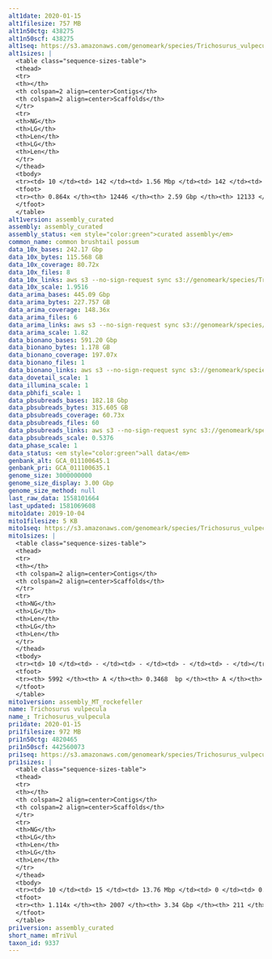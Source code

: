 ```yaml
---
alt1date: 2020-01-15
alt1filesize: 757 MB
alt1n50ctg: 438275
alt1n50scf: 438275
alt1seq: https://s3.amazonaws.com/genomeark/species/Trichosurus_vulpecula/mTriVul1/assembly_curated/mTriVul1.alt.cur.20200115.fasta.gz
alt1sizes: |
  <table class="sequence-sizes-table">
  <thead>
  <tr>
  <th></th>
  <th colspan=2 align=center>Contigs</th>
  <th colspan=2 align=center>Scaffolds</th>
  </tr>
  <tr>
  <th>NG</th>
  <th>LG</th>
  <th>Len</th>
  <th>LG</th>
  <th>Len</th>
  </tr>
  </thead>
  <tbody>
  <tr><td> 10 </td><td> 142 </td><td> 1.56 Mbp </td><td> 142 </td><td> 1.56 Mbp </td></tr>  <tr><td> 20 </td><td> 381 </td><td> 1.06 Mbp </td><td> 381 </td><td> 1.06 Mbp </td></tr>  <tr><td> 30 </td><td> 709 </td><td> 0.80 Mbp </td><td> 709 </td><td> 0.80 Mbp </td></tr>  <tr><td> 40 </td><td> 1143 </td><td> 0.60 Mbp </td><td> 1143 </td><td> 0.60 Mbp </td></tr>  <tr style="background-color:#cccccc;"><td> 50 </td><td> 1722 </td><td> 0.44 Mbp </td><td> 1722 </td><td> 0.44 Mbp </td></tr>  <tr><td> 60 </td><td> 2552 </td><td> 0.30 Mbp </td><td> 2552 </td><td> 0.30 Mbp </td></tr>  <tr><td> 70 </td><td> 3898 </td><td> 0.16 Mbp </td><td> 3897 </td><td> 0.16 Mbp </td></tr>  <tr><td> 80 </td><td> 6931 </td><td> 62.47 Kbp </td><td> 6895 </td><td> 63.50 Kbp </td></tr>  <tr><td> 90 </td><td> - </td><td> - </td><td> - </td><td> - </td></tr>  <tr><td> 100 </td><td> - </td><td> - </td><td> - </td><td> - </td></tr>  </tbody>
  <tfoot>
  <tr><th> 0.864x </th><th> 12446 </th><th> 2.59 Gbp </th><th> 12133 </th><th> 2.59 Gbp </th></tr>
  </tfoot>
  </table>
alt1version: assembly_curated
assembly: assembly_curated
assembly_status: <em style="color:green">curated assembly</em>
common_name: common brushtail possum
data_10x_bases: 242.17 Gbp
data_10x_bytes: 115.568 GB
data_10x_coverage: 80.72x
data_10x_files: 8
data_10x_links: aws s3 --no-sign-request sync s3://genomeark/species/Trichosurus_vulpecula/mTriVul1/genomic_data/10x/ .<br>
data_10x_scale: 1.9516
data_arima_bases: 445.09 Gbp
data_arima_bytes: 227.757 GB
data_arima_coverage: 148.36x
data_arima_files: 6
data_arima_links: aws s3 --no-sign-request sync s3://genomeark/species/Trichosurus_vulpecula/mTriVul1/genomic_data/arima/ .<br>
data_arima_scale: 1.82
data_bionano_bases: 591.20 Gbp
data_bionano_bytes: 1.178 GB
data_bionano_coverage: 197.07x
data_bionano_files: 1
data_bionano_links: aws s3 --no-sign-request sync s3://genomeark/species/Trichosurus_vulpecula/mTriVul1/genomic_data/bionano/ .<br>
data_dovetail_scale: 1
data_illumina_scale: 1
data_pbhifi_scale: 1
data_pbsubreads_bases: 182.18 Gbp
data_pbsubreads_bytes: 315.605 GB
data_pbsubreads_coverage: 60.73x
data_pbsubreads_files: 60
data_pbsubreads_links: aws s3 --no-sign-request sync s3://genomeark/species/Trichosurus_vulpecula/mTriVul1/genomic_data/pacbio/ . --exclude "*ccs.bam*"<br>
data_pbsubreads_scale: 0.5376
data_phase_scale: 1
data_status: <em style="color:green">all data</em>
genbank_alt: GCA_011100645.1
genbank_pri: GCA_011100635.1
genome_size: 3000000000
genome_size_display: 3.00 Gbp
genome_size_method: null
last_raw_data: 1558101664
last_updated: 1581069608
mito1date: 2019-10-04
mito1filesize: 5 KB
mito1seq: https://s3.amazonaws.com/genomeark/species/Trichosurus_vulpecula/mTriVul1/assembly_MT_rockefeller/mTriVul1.MT.20191004.fasta.gz
mito1sizes: |
  <table class="sequence-sizes-table">
  <thead>
  <tr>
  <th></th>
  <th colspan=2 align=center>Contigs</th>
  <th colspan=2 align=center>Scaffolds</th>
  </tr>
  <tr>
  <th>NG</th>
  <th>LG</th>
  <th>Len</th>
  <th>LG</th>
  <th>Len</th>
  </tr>
  </thead>
  <tbody>
  <tr><td> 10 </td><td> - </td><td> - </td><td> - </td><td> - </td></tr>  <tr><td> 20 </td><td> - </td><td> - </td><td> - </td><td> - </td></tr>  <tr><td> 30 </td><td> - </td><td> - </td><td> - </td><td> - </td></tr>  <tr><td> 40 </td><td> - </td><td> - </td><td> - </td><td> - </td></tr>  <tr style="background-color:#cccccc;"><td> 50 </td><td> - </td><td style="background-color:#ff8888;"> - </td><td> - </td><td style="background-color:#ff8888;"> - </td></tr>  <tr><td> 60 </td><td> - </td><td> - </td><td> - </td><td> - </td></tr>  <tr><td> 70 </td><td> - </td><td> - </td><td> - </td><td> - </td></tr>  <tr><td> 80 </td><td> - </td><td> - </td><td> - </td><td> - </td></tr>  <tr><td> 90 </td><td> - </td><td> - </td><td> - </td><td> - </td></tr>  <tr><td> 100 </td><td> - </td><td> - </td><td> - </td><td> - </td></tr>  </tbody>
  <tfoot>
  <tr><th> 5992 </th><th> A </th><th> 0.3468  bp </th><th> A </th><th> 0.3468  bp </th></tr>
  </tfoot>
  </table>
mito1version: assembly_MT_rockefeller
name: Trichosurus vulpecula
name_: Trichosurus_vulpecula
pri1date: 2020-01-15
pri1filesize: 972 MB
pri1n50ctg: 4820465
pri1n50scf: 442560073
pri1seq: https://s3.amazonaws.com/genomeark/species/Trichosurus_vulpecula/mTriVul1/assembly_curated/mTriVul1.pri.cur.20200115.fasta.gz
pri1sizes: |
  <table class="sequence-sizes-table">
  <thead>
  <tr>
  <th></th>
  <th colspan=2 align=center>Contigs</th>
  <th colspan=2 align=center>Scaffolds</th>
  </tr>
  <tr>
  <th>NG</th>
  <th>LG</th>
  <th>Len</th>
  <th>LG</th>
  <th>Len</th>
  </tr>
  </thead>
  <tbody>
  <tr><td> 10 </td><td> 15 </td><td> 13.76 Mbp </td><td> 0 </td><td> 0.57 Gbp </td></tr>  <tr><td> 20 </td><td> 41 </td><td> 9.81 Mbp </td><td> 1 </td><td> 463.07 Mbp </td></tr>  <tr><td> 30 </td><td> 76 </td><td> 7.41 Mbp </td><td> 1 </td><td> 463.07 Mbp </td></tr>  <tr><td> 40 </td><td> 122 </td><td> 5.81 Mbp </td><td> 2 </td><td> 445.41 Mbp </td></tr>  <tr style="background-color:#cccccc;"><td> 50 </td><td> 179 </td><td style="background-color:#88ff88;"> 4.82 Mbp </td><td> 3 </td><td style="background-color:#88ff88;"> 442.56 Mbp </td></tr>  <tr><td> 60 </td><td> 248 </td><td> 4.01 Mbp </td><td> 3 </td><td> 442.56 Mbp </td></tr>  <tr><td> 70 </td><td> 332 </td><td> 3.13 Mbp </td><td> 4 </td><td> 310.11 Mbp </td></tr>  <tr><td> 80 </td><td> 447 </td><td> 2.22 Mbp </td><td> 5 </td><td> 285.15 Mbp </td></tr>  <tr><td> 90 </td><td> 605 </td><td> 1.59 Mbp </td><td> 6 </td><td> 275.47 Mbp </td></tr>  <tr><td> 100 </td><td> 849 </td><td> 0.94 Mbp </td><td> 7 </td><td> 267.64 Mbp </td></tr>  </tbody>
  <tfoot>
  <tr><th> 1.114x </th><th> 2007 </th><th> 3.34 Gbp </th><th> 211 </th><th> 3.36 Gbp </th></tr>
  </tfoot>
  </table>
pri1version: assembly_curated
short_name: mTriVul
taxon_id: 9337
---
```

